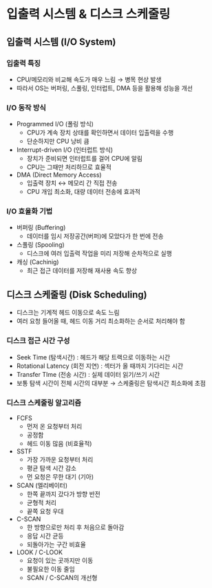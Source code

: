 # 입출력 시스템 & 디스크 스케줄링

## 입출력 시스템 (I/O System)

### 입출력 특징

- CPU/메모리와 비교해 속도가 매우 느림 → 병목 현상 발생
- 따라서 OS는 버퍼링, 스풀링, 인터럽트, DMA 등을 활용해 성능을 개선

### I/O 동작 방식

- Programmed I/O (폴링 방식)
    - CPU가 계속 장치 상태를 확인하면서 데이터 입출력을 수행
    - 단순하지만 CPU 낭비 큼
- Interrupt-driven I/O (인터럽트 방식)
    - 장치가 준비되면 인터럽트를 걸어 CPU에 알림
    - CPU는 그때만 처리하므로 효율적
- DMA (Direct Memory Access)
    - 입출력 장치 ↔ 메모리 간 직접 전송
    - CPU 개입 최소화, 대량 데이터 전송에 효과적

### I/O 효율화 기법

- 버퍼링 (Buffering)
    - 데이터를 임시 저장공간(버퍼)에 모았다가 한 번에 전송
- 스풀링 (Spooling)
    - 디스크에 여러 입출력 작업을 미리 저장해 순차적으로 실행
- 캐싱 (Cachinig)
    - 최근 접근 데이터를 저장해 재사용 속도 향상

## 디스크 스케줄링 (Disk Scheduling)

- 디스크는 기계적 헤드 이동으로 속도 느림
- 여러 요청 들어올 때, 헤드 이동 거리 최소화하는 순서로 처리해야 함

### 디스크 접근 시간 구성

- Seek Time (탐색시간) : 헤드가 해당 트랙으로 이동하는 시간
- Rotational Latency (회전 지연) : 섹터가 올 때까지 기다리는 시간
- Transfer TIme (전송 시간) : 실제 데이터 읽기/쓰기 시간
- 보통 탐색 시간이 전체 시간의 대부분 → 스케줄링은 탐색시간 최소화에 초점

### 디스크 스케줄링 알고리즘

- FCFS
    - 먼저 온 요청부터 처리
    - 공정함
    - 헤드 이동 많음 (비효율적)
- SSTF
    - 가장 가까운 요청부터 처리
    - 평균 탐색 시간 감소
    - 먼 요청은 무한 대기 (기아)
- SCAN (엘리베이터)
    - 한쪽 끝까지 갔다가 방향 반전
    - 균형적 처리
    - 끝쪽 요청 우대
- C-SCAN
    - 한 방향으로만 처리 후 처음으로 돌아감
    - 응답 시간 균등
    - 되돌아가는 구간 비효율
- LOOK / C-LOOK
    - 요청이 있는 곳까지만 이동
    - 불필요한 이동 줄임
    - SCAN / C-SCAN의 개선형